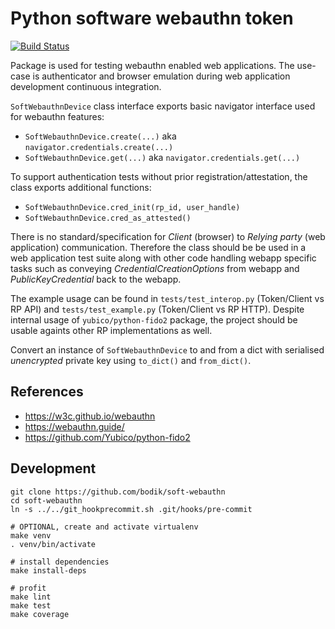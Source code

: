 # Python software webauthn token

[![Build Status](https://travis-ci.org/bodik/soft-webauthn.svg?branch=master)](https://travis-ci.org/bodik/soft-webauthn)

Package is used for testing webauthn enabled web applications. The use-case is
authenticator and browser emulation during web application development
continuous integration.

`SoftWebauthnDevice` class interface exports basic navigator interface used for
webauthn features:

* `SoftWebauthnDevice.create(...)` aka `navigator.credentials.create(...)`
* `SoftWebauthnDevice.get(...)` aka `navigator.credentials.get(...)`

To support authentication tests without prior registration/attestation, the
class exports additional functions:

* `SoftWebauthnDevice.cred_init(rp_id, user_handle)`
* `SoftWebauthnDevice.cred_as_attested()`

There is no standard/specification for *Client* (browser) to *Relying party*
(web application) communication. Therefore the class should be be used in a web
application test suite along with other code handling webapp specific tasks
such as conveying *CredentialCreationOptions* from webapp and
*PublicKeyCredential* back to the webapp.

The example usage can be found in `tests/test_interop.py` (Token/Client vs RP
API) and `tests/test_example.py` (Token/Client vs RP HTTP). Despite internal
usage of `yubico/python-fido2` package, the project should be usable againts
other RP implementations as well.

Convert an instance of `SoftWebauthnDevice` to and from a dict with serialised _unencrypted_
private key using `to_dict()` and `from_dict()`.

## References

* https://w3c.github.io/webauthn
* https://webauthn.guide/
* https://github.com/Yubico/python-fido2

## Development

```
git clone https://github.com/bodik/soft-webauthn
cd soft-webauthn
ln -s ../../git_hookprecommit.sh .git/hooks/pre-commit

# OPTIONAL, create and activate virtualenv
make venv
. venv/bin/activate

# install dependencies
make install-deps

# profit
make lint
make test
make coverage
```
